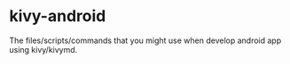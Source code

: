 # kivy-android
The files/scripts/commands that you might use when develop android app using kivy/kivymd.
